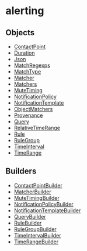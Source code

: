 # <span class="badge package-core"></span> alerting

## Objects

 * <span class="badge object-type-interface"></span> [ContactPoint](./object-ContactPoint.md)
 * <span class="badge object-type-scalar"></span> [Duration](./object-Duration.md)
 * <span class="badge object-type-scalar"></span> [Json](./object-Json.md)
 * <span class="badge object-type-map"></span> [MatchRegexps](./object-MatchRegexps.md)
 * <span class="badge object-type-enum"></span> [MatchType](./object-MatchType.md)
 * <span class="badge object-type-interface"></span> [Matcher](./object-Matcher.md)
 * <span class="badge object-type-array"></span> [Matchers](./object-Matchers.md)
 * <span class="badge object-type-interface"></span> [MuteTiming](./object-MuteTiming.md)
 * <span class="badge object-type-interface"></span> [NotificationPolicy](./object-NotificationPolicy.md)
 * <span class="badge object-type-interface"></span> [NotificationTemplate](./object-NotificationTemplate.md)
 * <span class="badge object-type-ref"></span> [ObjectMatchers](./object-ObjectMatchers.md)
 * <span class="badge object-type-scalar"></span> [Provenance](./object-Provenance.md)
 * <span class="badge object-type-interface"></span> [Query](./object-Query.md)
 * <span class="badge object-type-interface"></span> [RelativeTimeRange](./object-RelativeTimeRange.md)
 * <span class="badge object-type-interface"></span> [Rule](./object-Rule.md)
 * <span class="badge object-type-interface"></span> [RuleGroup](./object-RuleGroup.md)
 * <span class="badge object-type-interface"></span> [TimeInterval](./object-TimeInterval.md)
 * <span class="badge object-type-interface"></span> [TimeRange](./object-TimeRange.md)
## Builders

 * <span class="badge builder"></span> [ContactPointBuilder](./builder-ContactPointBuilder.md)
 * <span class="badge builder"></span> [MatcherBuilder](./builder-MatcherBuilder.md)
 * <span class="badge builder"></span> [MuteTimingBuilder](./builder-MuteTimingBuilder.md)
 * <span class="badge builder"></span> [NotificationPolicyBuilder](./builder-NotificationPolicyBuilder.md)
 * <span class="badge builder"></span> [NotificationTemplateBuilder](./builder-NotificationTemplateBuilder.md)
 * <span class="badge builder"></span> [QueryBuilder](./builder-QueryBuilder.md)
 * <span class="badge builder"></span> [RuleBuilder](./builder-RuleBuilder.md)
 * <span class="badge builder"></span> [RuleGroupBuilder](./builder-RuleGroupBuilder.md)
 * <span class="badge builder"></span> [TimeIntervalBuilder](./builder-TimeIntervalBuilder.md)
 * <span class="badge builder"></span> [TimeRangeBuilder](./builder-TimeRangeBuilder.md)
